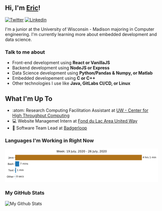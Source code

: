 ## Hi, I'm [Eric](https://ericudlis.com)!
[![Twitter](https://img.shields.io/badge/-Twitter-222222?style=flat-square&logo=twitter&logoColor=white&link=https://twitter.com/Eric_Udlis)](https://twitter.com/Eric_Udlis)
[![Linkedin](https://img.shields.io/badge/-LinkedIn-222222?style=flat-square&logo=Linkedin&logoColor=white&link=https://www.linkedin.com/in/eric-udlis/)](https://www.linkedin.com/in/eric-udlis/)

I'm a junior at the University of Wisconsin - Madison majoring in Computer engineering. I'm currently learning more about embedded development and data science.

### Talk to me about

- Front-end development using **React or VanillaJS**
- Backend development using **NodeJS or Express**
- Data Science development using **Python/Pandas & Numpy, or Matlab**
- Embedded developement using **C or C++**
- Other technologies I use like **Java, GitLabs CI/CD, or Linux**

## What I'm Up To

- :atom: Research Computing Facilitation Assistant at [UW - Center for High Throughput Computing](http://chtc.cs.wisc.edu)
- :computer: Website Managemet Intern at [Fond du Lac Area United Way](https://fdlunitedway.org)
- :bullettrain_side: Software Team Lead at [Badgerloop](https://badgerloop.com)

### Languages I'm Working in Right Now

![Wakatime Activity](https://github.com/EUdds/Eudds/blob/master/images/stat.svg)

### My GitHub Stats

![My Github Stats](https://github-readme-stats.vercel.app/api?username=EUdds)
